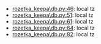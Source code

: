 * [rozetka_keepa\db.py:46](rozetka_keepa\db.py#L46): local tz
* [rozetka_keepa\db.py:51](rozetka_keepa\db.py#L51): local tz
* [rozetka_keepa\db.py:61](\rozetka_keepa\db.py#L61): local tz
* [rozetka_keepa\db.py:64](rozetka_keepa\db.py#L64): local tz
* [rozetka_keepa\db.py:82](rozetka_keepa\db.py#L82): local tz
